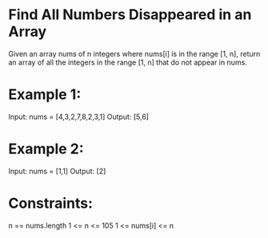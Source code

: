 # Find All Numbers Disappeared in an Array
Given an array nums of n integers where nums[i] is in the range [1, n], return an array of all the integers in the range [1, n] that do not appear in nums.

 

# Example 1:

Input: nums = [4,3,2,7,8,2,3,1]
Output: [5,6]

# Example 2:

Input: nums = [1,1]
Output: [2]
 

# Constraints:

n == nums.length
1 <= n <= 105
1 <= nums[i] <= n
 